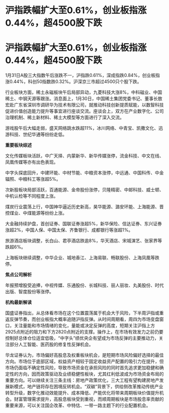 # 沪指跌幅扩大至0.61%，创业板指涨0.44%，超4500股下跌

# 沪指跌幅扩大至0.61%，创业板指涨0.44%，超4500股下跌

1月31日A股三大指数午后涨跌不一，沪指跌0.61%，深成指跌0.84%，创业板指涨0.44%，科创50指数跌0.32%。沪深京三市超过4500只个股下跌。

行业板块方面，稀土永磁板块午后局部异动，九菱科技大涨8%，中科磁业、中国稀土、中钢天源等跟涨。消息面上，1月30日，中国稀土集团党委书记、董事长敖宏赴广东省深圳市调研华为技术有限公司，就推动科技创新提质赋能，以数智科技促进价值创造能力提升等事宜进行座谈交流。座谈会上，双方在产业数字化、公司治理机制、稀土新材料、稀土大模型等方面进行了深入交流。

游戏股午后大幅走弱，盛天网络跳水跌超11%，冰川网络、中青宝、凯撒文化、迅游科技、世纪华通等纷纷走低。

**重要板块综述**

文化传媒板块活跃，中广天择、内蒙新华、新华传媒涨停，流金科技、中文在线、凤凰传媒等亦有出色表现。

中字头探底回升，中建环能、中材节能、中粮资本涨停，中远通、中国科传、中金辐照、中粮科工等涨超5%。

次新股板块局部活跃，百通能源、金帝股份涨停，贝隆精密、中邮科技、威士顿、中机认检等不同程度上涨。

煤炭行业震荡上行，中国神华逼近历史新高，昊华能源、潞安环能、上海能源、晋控煤业、中煤能源等纷纷上涨。

大金融持续护盘，首创证券、国联证券涨超5%，新华保险、信达证券、东兴证券涨超2%，中国人保、中国太保、齐鲁银行、成都银行等涨超1%。

旅游酒店板块调整，长白山、君亭酒店跌逾8%，华天酒店、宋城演艺、张家界等跌超6%。

上海板块继续调整，中华企业、城地香江、上海易联、畅联股份、上海凤凰等跌停。

**焦点公司解析**

年报预增股受追捧，中视传媒、乐通股份、长城科技、丽人丽妆、丸美股份、时代出版、智度股份等涨停。

**机构最新解读**

国盛证券指出，从总体看市场在这个位置震荡属于机会大于风险，下半周沪指或重返反弹节奏，而创业板指大概率追随沪指反弹。从时间周期看，周四为市场变盘窗口，关注量能和市场情绪的变化，量能或决定反弹的高度，短期关注沪指上方2925点附近的阻力和下方2820点附近的支撑。操作上，在市场有效发力之前仍要控制好总体仓位适宜低吸，“中字头”绩优央企有望成为市场反弹的主要推动力，关注部分人工智能、医药股的修复性反弹机会。

华龙证券认为，市场偏好高股息及权重板块机会，是短期市场风险偏好选择的最佳方向。市场位于底部区域，权益资产相较于固定收益资产配置的吸引力在提升，但市场仍面临不确定性风险，导致市场资金在承担风险的同时首先追求更加稳健和确定性的方向，因而政策驱动及业绩稳健性板块，尤其红利低波成为市场资金布局的重要方向。可以继续关注三条主线：房地产政策优化，三大工程有望构建房地产发展新模式，地产链将存在困境反转机会。“双碳”背景下，供给侧改革推动传统产业转型升级，数字化推动效能提升、成本降低、产能优化将带来周期板块价值提升机会。财富管理需求提升，高股息板块受到重视，而顺周期板块是市场股息率贡献的重要来源，可以关注国企改革、中特估、一带一路主题下的行业配置机会。

